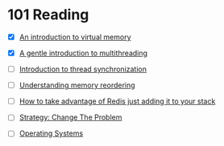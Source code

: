 # 101 Reading

- [x] [An introduction to virtual memory](https://www.internalpointers.com/post/introduction-virtual-memory)
- [x] [A gentle introduction to multithreading](https://www.internalpointers.com/post/gentle-introduction-multithreading)
- [ ] [Introduction to thread synchronization](https://www.internalpointers.com/post/introduction-thread-synchronization)
- [ ] [Understanding memory reordering](https://www.internalpointers.com/post/understanding-memory-ordering)



- [ ] [How to take advantage of Redis just adding it to your stack](http://oldblog.antirez.com/post/take-advantage-of-redis-adding-it-to-your-stack.html)


- [ ] [Strategy: Change The Problem](http://highscalability.com/blog/2014/9/3/strategy-change-the-problem.html)


- [ ] [Operating Systems](https://www2.cs.uic.edu/~jbell/CourseNotes/OperatingSystems/)